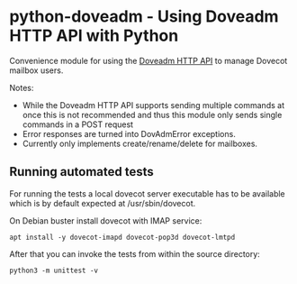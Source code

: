 python-doveadm - Using Doveadm HTTP API with Python
===================================================

Convenience module for using the
[Doveadm HTTP API](https://doc.dovecot.org/admin_manual/doveadm_http_api/)
to manage Dovecot mailbox users.

Notes:

   * While the Doveadm HTTP API supports sending multiple commands at
     once this is not recommended and thus this module only sends
     single commands in a POST request
   * Error responses are turned into DovAdmError exceptions.
   * Currently only implements create/rename/delete for mailboxes.

Running automated tests
-----------------------

For running the tests a local dovecot server executable has to be available
which is by default expected at /usr/sbin/dovecot.

On Debian buster install dovecot with IMAP service:

```
apt install -y dovecot-imapd dovecot-pop3d dovecot-lmtpd
```

After that you can invoke the tests from within the source directory:

```
python3 -m unittest -v
```

